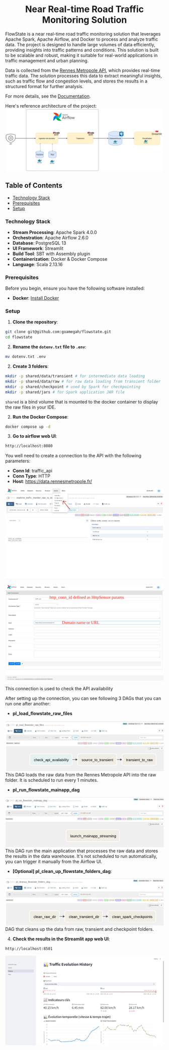 <h1 align="center">Near Real-time Road Traffic Monitoring Solution</h1>

FlowState is a near real-time road traffic monitoring solution that leverages Apache Spark, Apache Airflow, and Docker to process and analyze traffic data. The project is designed to handle large volumes of data efficiently, providing insights into traffic patterns and conditions.
This solution is built to be scalable and robust, making it suitable for real-world applications in traffic management and urban planning.

Data is collected from the [Rennes Metropole API](https://data.rennesmetropole.fr/explore/dataset/etat-du-trafic-en-temps-reel/information/), which provides real-time traffic data. The solution processes this data to extract meaningful insights, such as traffic flow and congestion levels, and stores the results in a structured format for further analysis.

For more details, see the [Documentation](docs/index.md).

Here's reference architecture of the project:
![Reference Architecture](./assets/arch.png)


## Table of Contents
- [Technology Stack](#technology-stack)
- [Prerequisites](#prerequisites)
- [Setup](#setup)

### Technology Stack

- **Stream Processing**: Apache Spark 4.0.0
- **Orchestration**: Apache Airflow 2.6.0
- **Database**: PostgreSQL 13
- **UI Framework**: Streamlit
- **Build Tool**: SBT with Assembly plugin
- **Containerization**: Docker & Docker Compose
- **Language**: Scala 2.13.16

### Prerequisites
Before you begin, ensure you have the following software installed:

- **Docker**: [Install Docker](https://docs.docker.com/engine/install/)

### Setup

1. **Clone the repository**:
```bash
git clone git@github.com:goamegah/flowstate.git
cd flowstate
```

2. **Rename the `dotenv.txt` file to `.env`**:
```bash
mv dotenv.txt .env
```

2. **Create 3 folders**:
```bash
mkdir -p shared/data/transient # for intermediate data loading
mkdir -p shared/data/raw # for raw data loading from transient folder
mkdir -p shared/checkpoint # used by Spark for checkpointing
mkdir -p shared/jars # for Spark application JAR file
```

`shared` is a bind volume that is mounted to the docker container to display the raw files in your IDE.

2. **Run the Docker Compose**:
```bash
docker compose up -d
```

3. **Go to airflow web UI**:
```bash
http://localhost:8080
```

You well need to create a connection to the API with the following parameters:
- **Conn Id**: traffic_api
- **Conn Type**: HTTP
- **Host**: https://data.rennesmetropole.fr/

![alt text](assets/airflow_admin_connections.png)

![alt text](assets/airflow_admin_connections_api.png)

This connection is used to check the API availability

After setting up the connection, you can see following 3 DAGs that you can run one after another:
- **pl_load_flowstate_raw_files**

![alt text](assets/pl_load_raw_file.jpeg)
This DAG loads the raw data from the Rennes Metropole API into the raw folder. It is scheduled to run every 1 minutes.

- **pl_run_flowstate_mainapp_dag**

![alt text](assets/pl_run_main_app.jpeg)
This DAG run the main application that processes the raw data and stores the results in the data warehouse. It's not scheduled to run automatically, you can trigger it manually from the Airflow UI.

- **[Optional] pl_clean_up_flowstate_folders_dag**: 

![clean up pipeline](assets/pl_clean_up.jpeg)
DAG that cleans up the data from raw, transient and checkpoint folders.

4. **Check the results in the Streamlit app web UI**:
```bash
http://localhost:8501
```

![alt text](assets/flowtrack_history.jpeg)